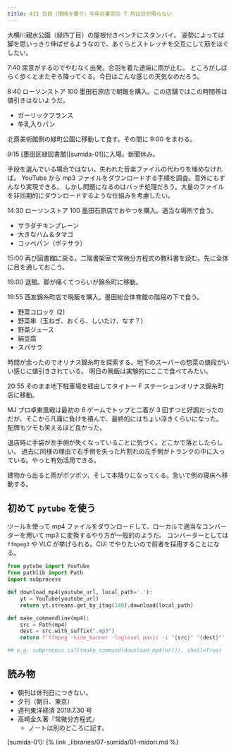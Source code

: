 ```yaml
---
title: 411 日目（雨時々曇り）今年の東京の 7 月は日が照らない
---
```


大横川親水公園（緑四丁目）の屋根付きベンチにスタンバイ。
姿勢によっては脚を思いっきり伸ばせるようなので、あぐらとストレッチを交互にして筋をほぐしたい。

7:40 尿意がするのでやむなく出発。合羽を着た途端に雨が止む。
ところがしばらく歩くとまたぞろ降ってくる。今日はこんな感じの天気なのだろう。

8:40 ローソンストア 100 墨田石原店で朝飯を購入。この店舗ではこの時間帯は値引きはないようだ。

* ガーリックフランス
* 牛乳入りパン

北斎美術館側の緑町公園に移動して食す。その間に 9:00 をまわる。

9:15 [墨田区緑図書館][sumida-01]に入場。新聞休み。

手段を選んでいる場合ではない。失われた音楽ファイルの代わりを埋めなければ。
YouTube から mp3 ファイルをダウンロードする手順を調査。意外にもすんなり実現できる。
しかし問題になるのはバッチ処理だろう。大量のファイルを非同期的にダウンロードするような仕組みを考慮したい。

14:30 ローソンストア 100 墨田石原店でおやつを購入。適当な場所で食う。

* サラダチキンプレーン
* 大きなハム＆タマゴ
* コッペパン（ポテサラ）

15:00 再び図書館に戻る。二階書架室で常微分方程式の教科書を読む。先に全体に目を通しておこう。

19:00 退館。脚が痛くてつらいが錦糸町に移動。

19:55 西友錦糸町店で晩飯を購入。墨田総合体育館の階段の下で食う。

* 野菜コロッケ (2)
* 野菜串（玉ねぎ、おくら、しいたけ、なす？）
* 野菜ジュース
* 絹豆腐
* スパサラ

時間が余ったのでオリナス錦糸町を探索する。地下のスーパーの惣菜の値段がいい感じに値引きされている。
明日の晩飯は実験的にここで食べてみたい。

20:55 そのまま地下駐車場を経由してタイトー F ステーションオリナス錦糸町店に移動。

MJ プロ卓東風戦は最初の 6 ゲームでトップと二着が 3 回ずつと好調だったのだが、そこから凡庸に負けを積んで、最終的にはちょい浮きくらいになった。
配牌もツモも笑えるほど良かった。

退店時に手袋が左手側が失くなっていることに気づく。どこかで落としたらしい。
過去に同様の理由で右手側を失った片割れの左手側がトランクの中に入っている。やっと有効活用できる。

建物から出ると雨がポツポツ、そして本降りになってくる。急いで例の寝床へ移動する。

## 初めて `pytube` を使う

ツールを使って mp4 ファイルをダウンロードして、ローカルで適当なコンバーターを用いて mp3 に変換するやり方が一般的のようだ。
コンバーターとしては `ffmpeg3` や VLC が挙げられる。CUI でやりたいので前者を採用することになる。

```python
from pytube import YouTube
from pathlib import Path
import subprocess

def download_mp4(youtube_url, local_path='.'):
    yt = YouTube(youtube_url)
    return yt.streams.get_by_itag(140).download(local_path)

def make_commandline(mp4):
    src = Path(mp4)
    dest = src.with_suffix(".mp3")
    return f'ffmpeg -hide_banner -loglevel panic -i "{src}" "{dest}"'

## e.g. subprocess.call(make_command(download_mp4(url)), shell=True)
```

## 読み物

* 朝刊は休刊日につきない。
* 夕刊（朝日、東京）
* 週刊東洋経済 2019.7.30 号
* 高崎金久著『常微分方程式』
  * ノートは別のところに記す。

[sumida-01]: {% link _libraries/07-sumida/01-midori.md %}
